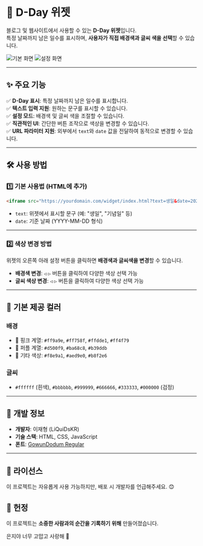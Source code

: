 # 📆 D-Day 위젯

블로그 및 웹사이트에서 사용할 수 있는 **D-Day 위젯**입니다.  
특정 날짜까지 남은 일수를 표시하며, **사용자가 직접 배경색과 글씨 색을 선택**할 수 있습니다.

![기본 화면](https://liquidskr.github.io/WebEmbedWiget/dday-widget/preview/idle.png)
![설정 화면](https://liquidskr.github.io/WebEmbedWiget/dday-widget/preview/setting.png)

---

## ✨ 주요 기능

✅ **D-Day 표시**: 특정 날짜까지 남은 일수를 표시합니다.  
✅ **텍스트 입력 지원**: 원하는 문구를 표시할 수 있습니다.  
✅ **설정 모드**: 배경색 및 글씨 색을 조절할 수 있습니다.  
✅ **직관적인 UI**: 간단한 버튼 조작으로 색상을 변경할 수 있습니다.  
✅ **URL 파라미터 지원**: 외부에서 `text`와 `date` 값을 전달하여 동적으로 변경할 수 있습니다.  

---

## 🛠️ 사용 방법

### 1️⃣ 기본 사용법 (HTML에 추가)
```html
<iframe src="https://yourdomain.com/widget/index.html?text=생일&date=2025-05-31" width="200" height="200" style="border:none;"></iframe>
```

- `text`: 위젯에서 표시할 문구 (예: "생일", "기념일" 등)
- `date`: 기준 날짜 (YYYY-MM-DD 형식)

---

### 2️⃣ 색상 변경 방법
위젯의 오른쪽 아래 설정 버튼을 클릭하면 **배경색과 글씨색을 변경**할 수 있습니다.

- **배경색 변경**: `◁` `▷` 버튼을 클릭하여 다양한 색상 선택 가능
- **글씨 색상 변경**: `◁` `▷` 버튼을 클릭하여 다양한 색상 선택 가능

---

## 🎨 기본 제공 컬러

### 배경
- 🌸 핑크 계열: `#ff9a9e`, `#ff758f`, `#ffdde1`, `#ff4f79`
- 🍇 퍼플 계열: `#d500f9`, `#ba68c8`, `#b39ddb`
- 🌿 기타 색상: `#f8e9a1`, `#aed9e0`, `#b8f2e6`

### 글씨
- `#ffffff` (흰색), `#bbbbbb`, `#999999`, `#666666`, `#333333`, `#000000` (검정)

---

## 🚀 개발 정보

- **개발자**: 이재형 (LiQuiDsKR)
- **기술 스택**: HTML, CSS, JavaScript
- **폰트**: [GowunDodum Regular](https://noonnu.cc/font_page/734)

---

## 📜 라이선스
이 프로젝트는 자유롭게 사용 가능하지만, 배포 시 개발자를 언급해주세요. 😊

## 💌 헌정
이 프로젝트는 **소중한 사람과의 순간을 기록하기 위해** 만들어졌습니다.

은지야 너무 고맙고 사랑해 💖